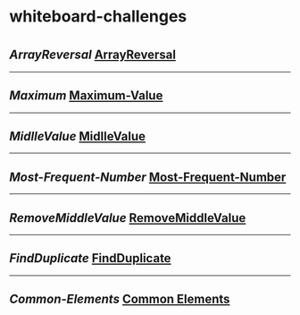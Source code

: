 # whiteboard-challenges
# 
  *ArrayReversal*
[ArrayReversal](./whiteboardchallenges-1/arrReversal/README.md)
---
---
 *Maximum*
[Maximum-Value](./whiteboardchallenges-1/Maximum-Value/README.md)
---
---
 *MidlleValue*
[MidlleValue](./whiteboardchallenges-1/MidlleValue/README.md)
---
---
 *Most-Frequent-Number*
[Most-Frequent-Number](./whiteboardchallenges-1/Most-Frequent-Number/README.md)
---
---
*RemoveMiddleValue*
[RemoveMiddleValue](./whiteboardchallenges-1/RemoveMiddleValue/README.md)
---
---
*FindDuplicate* 
 [FindDuplicate](./Challenges/FindDuplicate/FindDuplicate/README.md)
---
---
 *Common-Elements* 
[Common Elements](./Challenges/Common-Elements/Common-Elements/README.md)
---
